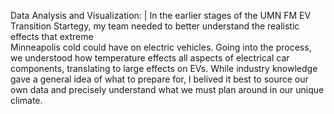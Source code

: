 Data Analysis and Visualization: |
    In the earlier stages of the UMN FM EV Transition Startegy, my team needed to better understand the realistic effects that extreme           
  Minneapolis cold could have on electric vehicles. Going into the process, we understood how temperature effects all aspects of electrical car 
  components, translating to large effects on EVs. While industry knowledge gave a general idea of what to prepare for, I belived it best to 
  source our own data and precisely understand what we must plan around in our unique climate. 
